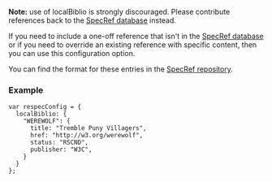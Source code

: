 **Note:** use of localBiblio is strongly discouraged. Please contribute references back to the [SpecRef database](https://www.specref.org/) instead. 

If you need to include a one-off reference that isn't in the [SpecRef database](https://www.specref.org/) or if you need to override an existing reference with specific content, then you can use this configuration option.

You can find the format for these entries in the [SpecRef repository](https://github.com/tobie/specref/). 

### Example
```JS
var respecConfig = {
  localBiblio: {
    "WEREWOLF": {
      title: "Tremble Puny Villagers",
      href: "http://w3.org/werewolf",
      status: "RSCND",
      publisher: "W3C",
    }
  }
};
```